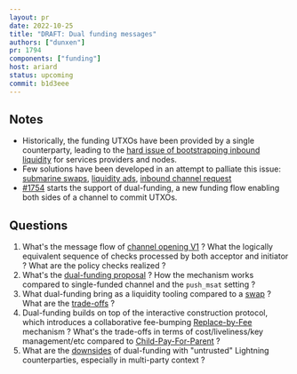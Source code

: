 ```yaml
---
layout: pr
date: 2022-10-25
title: "DRAFT: Dual funding messages"
authors: ["dunxen"]
pr: 1794
components: ["funding"]
host: ariard
status: upcoming
commit: b1d3eee
---
```


## Notes

* Historically, the funding UTXOs have been provided by a single counterparty, leading to the [hard issue of bootstrapping inbound liquidity](https://lists.linuxfoundation.org/pipermail/lightning-dev/2018-November/001555.html) for services providers and nodes.
* Few solutions have been developed in an attempt to palliate this issue: [submarine swaps](https://submarineswaps.org/), [liquidity ads](https://github.com/lightning/bolts/pull/878), [inbound channel request](https://github.com/BitcoinAndLightningLayerSpecs/lsp/blob/main/channel-request.md)
* [#1754](https://github.com/lightningdevkit/rust-lightning/pull/1794) starts the support of dual-funding, a new funding flow enabling both sides of a channel to commit UTXOs.

## Questions

1. What's the message flow of [channel opening V1](https://github.com/lightning/bolts/blob/master/02-peer-protocol.md#the-open_channel-message) ? What the logically equivalent sequence of checks processed by both acceptor and initiator ? What are the policy checks realized ?
2. What's the [dual-funding proposal](https://github.com/lightning/bolts/pull/851) ? How the mechanism works compared to single-funded channel and the `push_msat` setting ?
3. What dual-funding bring as a liquidity tooling compared to a [swap](https://www.peerswap.dev/) ? What are the [trade-offs](https://zmnscpxj.github.io/clboss/01-inbound.html) ?
4. Dual-funding builds on top of the interactive construction protocol, which introduces a collaborative fee-bumping [Replace-by-Fee](https://bitcoinops.org/en/topics/replace-by-fee/) mechanism ? What's the trade-offs in terms of cost/liveliness/key management/etc compared to [Child-Pay-For-Parent](https://bitcoinops.org/en/topics/cpfp/) ?
5. What are the [downsides](https://lists.linuxfoundation.org/pipermail/lightning-dev/2021-May/003033.html) of dual-funding with "untrusted" Lightning counterparties, especially in multi-party context ?
